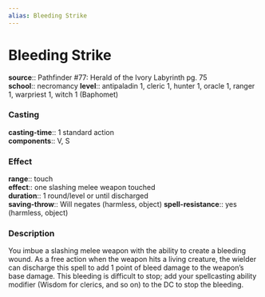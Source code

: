 ```yaml
---
alias: Bleeding Strike
---
```


# Bleeding Strike 

**source**:: Pathfinder \#77: Herald of the Ivory Labyrinth pg. 75  
**school**:: necromancy
**level**:: antipaladin 1, cleric 1, hunter 1, oracle 1, ranger 1, warpriest 1, witch 1 (Baphomet)

### Casting 

**casting-time**:: 1 standard action  
**components**:: V, S

### Effect 

**range**:: touch  
**effect**:: one slashing melee weapon touched  
**duration**:: 1 round/level or until discharged  
**saving-throw**:: Will negates (harmless, object)
**spell-resistance**:: yes (harmless, object)

### Description 

You imbue a slashing melee weapon with the ability to create a bleeding wound. As a free action when the weapon hits a living creature, the wielder can discharge this spell to add 1 point of bleed damage to the weapon’s base damage. This bleeding is difficult to stop; add your spellcasting ability modifier (Wisdom for clerics, and so on) to the DC to stop the bleeding.
